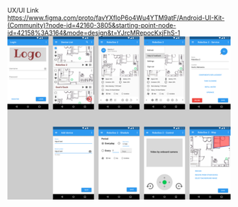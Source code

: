 UX/UI Link
https://www.figma.com/proto/favYXfloP6o4Wu4YTM9atF/Android-UI-Kit-(Community)?node-id=42160-3805&starting-point-node-id=42158%3A3164&mode=design&t=YJrcMRepocKxjFhS-1
![UX/UI](https://github.com/maslaff/GB.Edu.Architecture/blob/master/VCRobot/Android%20UI%20Kit%20(Community).jpg "UX/UI")
